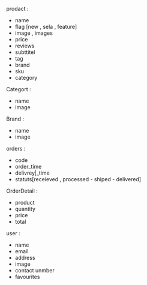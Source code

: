 prodact :
  - name
  -  flag [new , sela , feature]
  - image , images 
  - price
  - reviews
  - subttitel 
  - tag 
  - brand 
  - sku
  - category 

Categort : 
  - name 
  - image 

 Brand :
  - name 
  - image 
  
orders :
  - code 
  - order_time 
  -  delivrey|_time
  - statuts[receieved , processed  - shiped - delivered]

OrderDetail :
  - product  
  - quantity 
  - price 
  - total 

user :
  - name 
  - email 
  - address 
  - image 
  - contact unmber 
  - favourites
  
